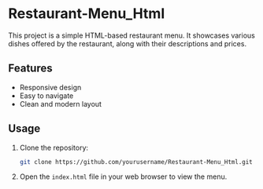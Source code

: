 # Restaurant-Menu_Html

This project is a simple HTML-based restaurant menu. It showcases various dishes offered by the restaurant, along with their descriptions and prices.

## Features

- Responsive design
- Easy to navigate
- Clean and modern layout

## Usage

1. Clone the repository:
    ```sh
    git clone https://github.com/yourusername/Restaurant-Menu_Html.git
    ```
2. Open the `index.html` file in your web browser to view the menu.

